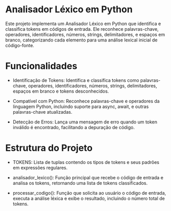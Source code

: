 # Analisador Léxico em Python

Este projeto implementa um Analisador Léxico em Python que identifica e classifica tokens em códigos de entrada. Ele reconhece palavras-chave, operadores, identificadores, números, strings, delimitadores, e espaços em branco, categorizando cada elemento para uma análise lexical inicial de código-fonte.

# Funcionalidades

- Identificação de Tokens: Identifica e classifica tokens como palavras-chave, operadores, identificadores, números, strings, delimitadores, espaços em branco e tokens desconhecidos.

- Compatível com Python: Reconhece palavras-chave e operadores da linguagem Python, incluindo suporte para async, await, e outras palavras-chave atualizadas.

- Detecção de Erros: Lança uma mensagem de erro quando um token inválido é encontrado, facilitando a depuração de código.

# Estrutura do Projeto

- TOKENS: Lista de tuplas contendo os tipos de tokens e seus padrões em expressões regulares.

- analisador_lexico(): Função principal que recebe o código de entrada e analisa os tokens, retornando uma lista de tokens classificados.

- processar_codigo(): Função que solicita ao usuário o código de entrada, executa a análise léxica e exibe o resultado, incluindo o número total de tokens.